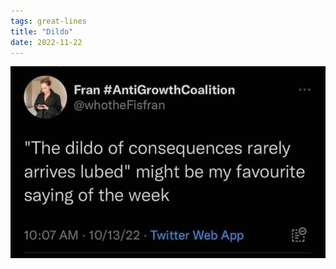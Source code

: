 ```yaml
---
tags: great-lines
title: "Dildo"
date: 2022-11-22
---
```




![dildo.png](https://raw.githubusercontent.com/muneer78/muneer78.github.io/master/images/dildo.jpg)
        